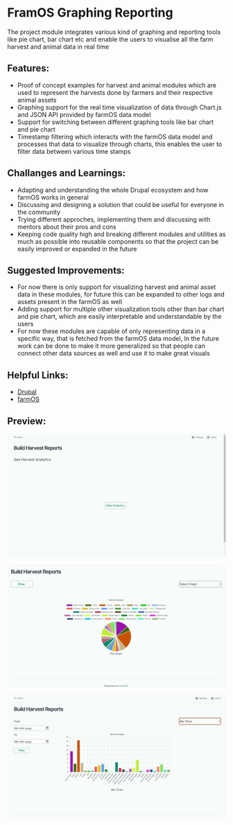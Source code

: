 # FramOS Graphing Reporting

The project module integrates various kind of graphing and reporting tools like pie chart, bar chart etc and enable the users to visualise all the farm harvest and animal data in real time

## Features:

- Proof of concept examples for harvest and animal modules which are used to represent the harvests done by farmers and their respective animal assets
- Graphing support for the real time visualization of data through Chart.js and JSON API provided by farmOS data model
- Support for switching between different graphing tools like bar chart and pie chart
- Timestamp filtering which interacts with the farmOS data model and processes that data to visualize through charts, this enables the user to filter data between various time stamps

## Challanges and Learnings:

- Adapting and understanding the whole Drupal ecosystem and how farmOS works in general
- Discussing and designing a solution that could be useful for everyone in the community
- Trying different approches, implementing them and discussing with mentors about their pros and cons
- Keeping code quality high and breaking different modules and utilities as much as possible into reusable components so that the project can be easily improved or expanded in the future

## Suggested Improvements:

- For now there is only support for visualizing harvest and animal asset data in these modules, for future this can be expanded to other logs and assets present in the farmOS as well
- Adding support for multiple other visualization tools other than bar chart and pie chart, which are easily interpretable and understandable by the users
- For now these modules are capable of only representing data in a specific way, that is fetched from the farmOS data model, In the future work can be done to make it more generalized so that people can connect other data sources as well and use it to make great visuals

## Helpful Links:

- [Drupal](https://www.drupal.org/)
- [farmOS](https://farmos.org/)

## Preview:

 ![alt-text-1](https://github.com/Yash621/farm_graphing_reporting/blob/master/preview/Screenshot-2022-09-03-012040.png "title-1")         
 
 ![alt-text-2](https://github.com/Yash621/farm_graphing_reporting/blob/master/preview/Screenshot-2022-09-03-011854.png "title-2")
 
 ![alt-text-1](https://github.com/Yash621/farm_graphing_reporting/blob/master/preview/Screenshot-2022-09-03-011909.png) 
 
